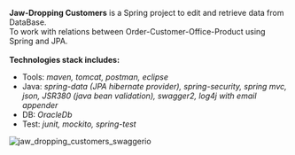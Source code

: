 **Jaw-Dropping Customers** is a Spring project to edit and retrieve data from DataBase.<br>To work with relations between Order-Customer-Office-Product using Spring and JPA. <br><br>
**Technologies stack includes:**
* Tools: _maven, tomcat, postman, eclipse_ <br>
* Java: _spring-data (JPA hibernate provider), spring-security, spring mvc, json, JSR380 (java bean validation), swagger2, log4j with email appender_ <br>
* DB: _OracleDb_ <br>
* Test: _junit, mockito, spring-test_

![jaw_dropping_customers_swaggerio](https://user-images.githubusercontent.com/30008280/55275841-dc1e9380-52f4-11e9-9082-2442e720e479.png)
